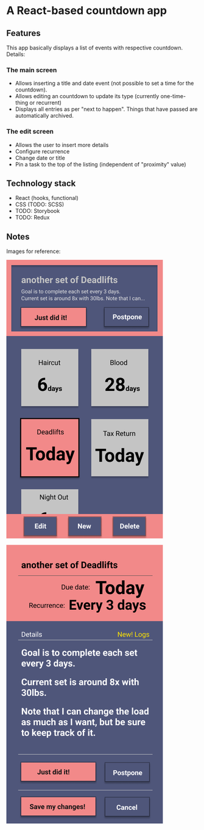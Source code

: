 # A React-based countdown app

## Features

This app basically displays a list of events with respective countdown. Details:

### The main screen

- Allows inserting a title and date event (not possible to set a time for the countdown).
- Allows editing an countdown to update its type (currently one-time-thing or recurrent)
- Displays all entries as per "next to happen". Things that have passed are automatically archived.

### The edit screen

- Allows the user to insert more details
- Configure recurrence
- Change date or title
- Pin a task to the top of the listing (independent of "proximity" value)

## Technology stack

- React (hooks, functional)
- CSS (TODO: SCSS)
- TODO: Storybook
- TODO: Redux

## Notes

Images for reference:

![Initial](src\images\readme\1.png)

![Detail](src\images\readme\2.png)
